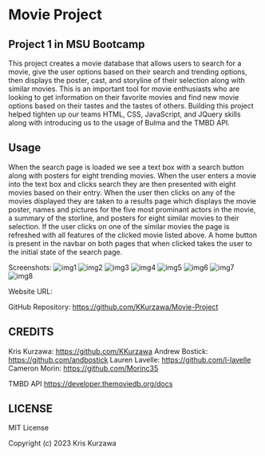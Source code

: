 # Movie Project

## Project 1 in MSU Bootcamp

This project creates a movie database that allows users to search for a movie, give the user options based on their search and trending options, then displays the poster, cast, and storyline of their selection along with similar movies. This is an important tool for movie enthusiasts who are looking to get information on their favorite movies and find new movie options based on their tastes and the tastes of others. Building this project helped tighten up our teams HTML, CSS, JavaScript, and JQuery skills along with introducing us to the usage of Bulma and the TMBD API.

## Usage

When the search page is loaded we see a text box with a search button along with posters for eight trending movies. When the user enters a movie into the text box and clicks search they are then presented with eight movies based on their entry. When the user then clicks on any of the movies displayed they are taken to a results page which displays the movie poster, names and pictures for the five most prominant actors in the movie, a summary of the storline, and posters for eight similar movies to their selection. If the user clicks on one of the similar movies the page is refreshed with all features of the clicked movie listed above. A home button is present in the navbar on both pages that when clicked takes the user to the initial state of the search page.

Screenshots:
![img1]()
![img2]()
![img3]()
![img4]()
![img5]()
![img6]()
![img7]()
![img8]()

Website URL:

GitHub Repository: https://github.com/KKurzawa/Movie-Project

## CREDITS

Kris Kurzawa: https://github.com/KKurzawa
Andrew Bostick: https://github.com/andbostick
Lauren Lavelle: https://github.com/l-lavelle
Cameron Morin: https://github.com/Morinc35

TMBD API https://developer.themoviedb.org/docs

## LICENSE

MIT License

Copyright (c) 2023 Kris Kurzawa
